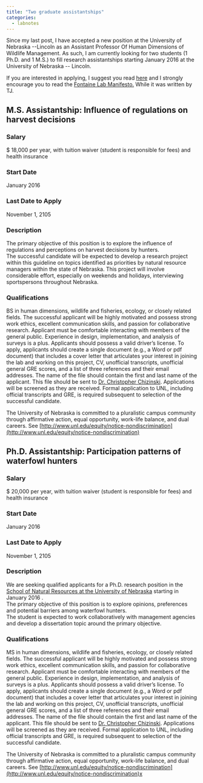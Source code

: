 ```yaml
---
title: "Two graduate assistantships"
categories:
  - labnotes
---
```




Since my last post, I have accepted a new position at the University of Nebraska --Lincoln as an Assistant Professor Of Human Dimensions of Wildlife Management.  As such,
I am currently looking for two students (1 Ph.D. and 1 M.S.) to fill research assistantships starting January 2016 at the University of Nebraska -- Lincoln.

If you are interested in applying, I suggest you read [here](/b_prospective.html) and I strongly encourage you to read the [Fontaine Lab Manifesto.](https://sites.google.com/site/tjfontaineunl/Lab%20Manifesto%20May%202013.pdf?attredirects=0)  While it was written
by TJ. 


## M.S. Assistantship:  Influence of regulations on harvest decisions

### Salary
$ 18,000 per year, with tuition waiver (student is responsible for fees) and health insurance

### Start Date
January 2016

### Last Date to Apply
November 1, 2105

### Description
The primary objective of this position is to explore the influence of regulations and perceptions on harvest decisions by hunters.  
The successful candidate will be expected to develop a research project within this guideline on topics identified as priorities by 
natural resource managers within the state of Nebraska. This project will involve considerable effort, especially on weekends and holidays, 
interviewing sportspersons throughout Nebraska.

### Qualifications  
BS in human dimensions, wildlife and fisheries, ecology, or closely related fields. 
The successful applicant will be highly motivated and possess strong work ethics, excellent communication 
skills, and passion for collaborative research. Applicant must be comfortable interacting with members of the 
general public. Experience in design, implementation, and analysis of surveys is a plus.  Applicants should possess 
a valid driver’s license. To apply, applicants should create a single document (e.g., a Word or pdf document) that 
includes a cover letter that articulates your interest in joining the lab and working on this project, CV, unofficial 
transcripts, unofficial general GRE scores, and a list of three references and their email addresses. The name of the 
file should contain the first and last name of the applicant. This file should be sent to 
[Dr. Christopher Chizinski](cchizinski2@unl.edu). Applications will be screened as they are received. 
Formal application to UNL, including official transcripts and GRE, is required subsequent to selection of the successful candidate.  

The University of Nebraska is committed to a pluralistic campus community through affirmative action, 
equal opportunity, work-life balance, and dual careers.  See [http://www.unl.edu/equity/notice-nondiscrimination](http://www.unl.edu/equity/notice-nondiscrimination) 

## Ph.D. Assistantship:  Participation patterns of waterfowl hunters

### Salary
$ 20,000 per year, with tuition waiver (student is responsible for fees) and health insurance

### Start Date
January 2016

### Last Date to Apply
November 1, 2105

### Description
We are seeking qualified applicants for a Ph.D. research position in the [School of 
Natural Resources at the University of Nebraska](http://FishHunt.unl.edu) starting in January 2016 .  
The primary objective of this position is to explore opinions, preferences and potential barriers among waterfowl hunters.  
The student is expected to work collaboratively with management agencies and develop a dissertation topic around the primary objective. 

### Qualifications  
MS in human dimensions, wildlife and fisheries, ecology, or closely related fields. 
The successful applicant will be highly motivated and possess strong work ethics, excellent communication 
skills, and passion for collaborative research. Applicant must be comfortable interacting with members of the 
general public. Experience in design, implementation, and analysis of surveys is a plus.  Applicants should possess 
a valid driver’s license. To apply, applicants should create a single document (e.g., a Word or pdf document) that 
includes a cover letter that articulates your interest in joining the lab and working on this project, CV, unofficial 
transcripts, unofficial general GRE scores, and a list of three references and their email addresses. The name of the 
file should contain the first and last name of the applicant. This file should be sent to 
[Dr. Christopher Chizinski](cchizinski2@unl.edu). Applications will be screened as they are received. 
Formal application to UNL, including official transcripts and GRE, is required subsequent to selection of the successful candidate.  

The University of Nebraska is committed to a pluralistic campus community through affirmative action, 
equal opportunity, work-life balance, and dual careers.  See [http://www.unl.edu/equity/notice-nondiscrimination](http://www.unl.edu/equity/notice-nondiscrimination)x